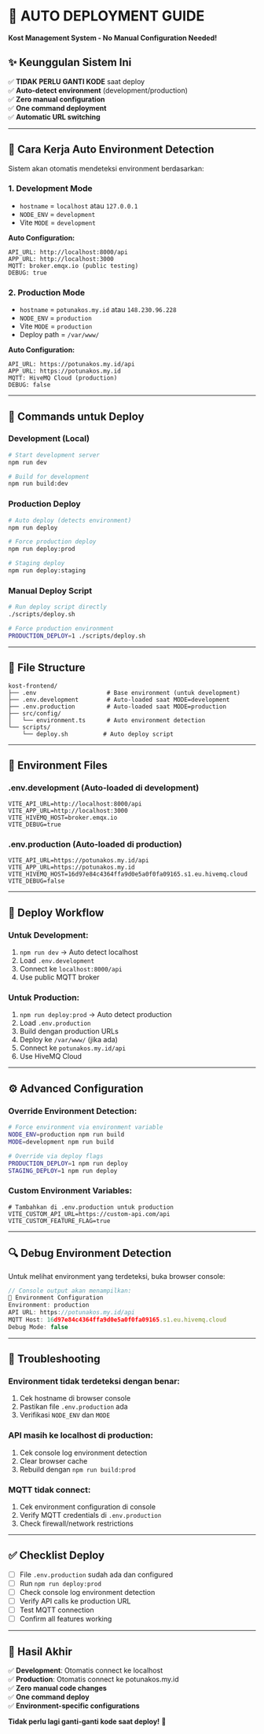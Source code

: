 # 🚀 AUTO DEPLOYMENT GUIDE
**Kost Management System - No Manual Configuration Needed!**

## ✨ **Keunggulan Sistem Ini**

✅ **TIDAK PERLU GANTI KODE** saat deploy  
✅ **Auto-detect environment** (development/production)  
✅ **Zero manual configuration**  
✅ **One command deployment**  
✅ **Automatic URL switching**  

---

## 🔧 **Cara Kerja Auto Environment Detection**

Sistem akan otomatis mendeteksi environment berdasarkan:

### 1. **Development Mode** 
- `hostname` = `localhost` atau `127.0.0.1`
- `NODE_ENV` = `development`
- Vite `MODE` = `development`

**Auto Configuration:**
```
API_URL: http://localhost:8000/api
APP_URL: http://localhost:3000
MQTT: broker.emqx.io (public testing)
DEBUG: true
```

### 2. **Production Mode**
- `hostname` = `potunakos.my.id` atau `148.230.96.228`
- `NODE_ENV` = `production`
- Vite `MODE` = `production`
- Deploy path = `/var/www/`

**Auto Configuration:**
```
API_URL: https://potunakos.my.id/api
APP_URL: https://potunakos.my.id
MQTT: HiveMQ Cloud (production)
DEBUG: false
```

---

## 🚀 **Commands untuk Deploy**

### **Development (Local)**
```bash
# Start development server
npm run dev

# Build for development
npm run build:dev
```

### **Production Deploy**
```bash
# Auto deploy (detects environment)
npm run deploy

# Force production deploy
npm run deploy:prod

# Staging deploy
npm run deploy:staging
```

### **Manual Deploy Script**
```bash
# Run deploy script directly
./scripts/deploy.sh

# Force production environment
PRODUCTION_DEPLOY=1 ./scripts/deploy.sh
```

---

## 📁 **File Structure**

```
kost-frontend/
├── .env                    # Base environment (untuk development)
├── .env.development        # Auto-loaded saat MODE=development
├── .env.production         # Auto-loaded saat MODE=production
├── src/config/
│   └── environment.ts      # Auto environment detection
└── scripts/
    └── deploy.sh          # Auto deploy script
```

---

## 🔄 **Environment Files**

### **.env.development** (Auto-loaded di development)
```env
VITE_API_URL=http://localhost:8000/api
VITE_APP_URL=http://localhost:3000
VITE_HIVEMQ_HOST=broker.emqx.io
VITE_DEBUG=true
```

### **.env.production** (Auto-loaded di production)
```env
VITE_API_URL=https://potunakos.my.id/api
VITE_APP_URL=https://potunakos.my.id
VITE_HIVEMQ_HOST=16d97e84c4364ffa9d0e5a0f0fa09165.s1.eu.hivemq.cloud
VITE_DEBUG=false
```

---

## 🎯 **Deploy Workflow**

### **Untuk Development:**
1. `npm run dev` → Auto detect localhost
2. Load `.env.development`
3. Connect ke `localhost:8000/api`
4. Use public MQTT broker

### **Untuk Production:**
1. `npm run deploy:prod` → Auto detect production
2. Load `.env.production` 
3. Build dengan production URLs
4. Deploy ke `/var/www/` (jika ada)
5. Connect ke `potunakos.my.id/api`
6. Use HiveMQ Cloud

---

## ⚙️ **Advanced Configuration**

### **Override Environment Detection:**
```bash
# Force environment via environment variable
NODE_ENV=production npm run build
MODE=development npm run build

# Override via deploy flags
PRODUCTION_DEPLOY=1 npm run deploy
STAGING_DEPLOY=1 npm run deploy
```

### **Custom Environment Variables:**
```env
# Tambahkan di .env.production untuk production
VITE_CUSTOM_API_URL=https://custom-api.com/api
VITE_CUSTOM_FEATURE_FLAG=true
```

---

## 🔍 **Debug Environment Detection**

Untuk melihat environment yang terdeteksi, buka browser console:

```javascript
// Console output akan menampilkan:
🔧 Environment Configuration
Environment: production
API URL: https://potunakos.my.id/api
MQTT Host: 16d97e84c4364ffa9d0e5a0f0fa09165.s1.eu.hivemq.cloud
Debug Mode: false
```

---

## 🚨 **Troubleshooting**

### **Environment tidak terdeteksi dengan benar:**
1. Cek hostname di browser console
2. Pastikan file `.env.production` ada
3. Verifikasi `NODE_ENV` dan `MODE`

### **API masih ke localhost di production:**
1. Cek console log environment detection
2. Clear browser cache
3. Rebuild dengan `npm run build:prod`

### **MQTT tidak connect:**
1. Cek environment configuration di console
2. Verify MQTT credentials di `.env.production`
3. Check firewall/network restrictions

---

## ✅ **Checklist Deploy**

- [ ] File `.env.production` sudah ada dan configured
- [ ] Run `npm run deploy:prod` 
- [ ] Check console log environment detection
- [ ] Verify API calls ke production URL
- [ ] Test MQTT connection
- [ ] Confirm all features working

---

## 🎉 **Hasil Akhir**

✅ **Development**: Otomatis connect ke localhost  
✅ **Production**: Otomatis connect ke potunakos.my.id  
✅ **Zero manual code changes**  
✅ **One command deploy**  
✅ **Environment-specific configurations**  

**Tidak perlu lagi ganti-ganti kode saat deploy!** 🚀